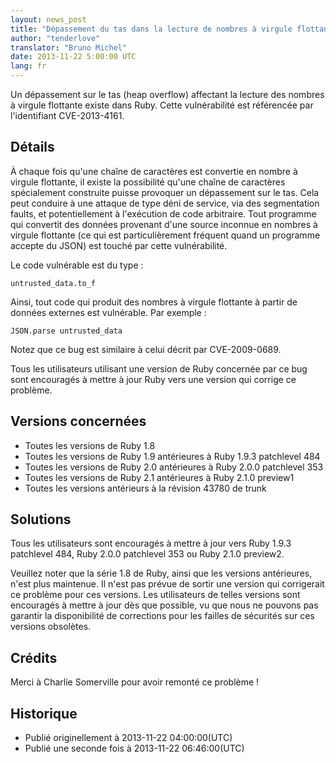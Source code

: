 ```yaml
---
layout: news_post
title: "Dépassement du tas dans la lecture de nombres à virgule flottante (CVE-2013-4164)"
author: "tenderlove"
translator: "Bruno Michel"
date: 2013-11-22 5:00:00 UTC
lang: fr
---
```


Un dépassement sur le tas (heap overflow) affectant la lecture des
nombres à virgule flottante existe dans Ruby. Cette vulnérabilité est
référencée par l'identifiant CVE-2013-4161.

## Détails

À chaque fois qu'une chaîne de caractères est convertie en nombre à virgule
flottante, il existe la possibilité qu'une chaîne de caractères spécialement
construite puisse provoquer un dépassement sur le tas. Cela peut conduire à
une attaque de type déni de service, via des segmentation faults, et
potentiellement à l'exécution de code arbitraire. Tout programme qui
convertit des données provenant d'une source inconnue en nombres à virgule
flottante (ce qui est particulièrement fréquent quand un programme accepte
du JSON) est touché par cette vulnérabilité.

Le code vulnérable est du type :

    untrusted_data.to_f

Ainsi, tout code qui produit des nombres à virgule flottante à partir de
données externes est vulnérable. Par exemple :

    JSON.parse untrusted_data

Notez que ce bug est similaire à celui décrit par CVE-2009-0689.

Tous les utilisateurs utilisant une version de Ruby concernée par ce bug sont
encouragés à mettre à jour Ruby vers une version qui corrige ce problème.

## Versions concernées

* Toutes les versions de Ruby 1.8
* Toutes les versions de Ruby 1.9 antérieures à Ruby 1.9.3 patchlevel 484
* Toutes les versions de Ruby 2.0 antérieures à Ruby 2.0.0 patchlevel 353
* Toutes les versions de Ruby 2.1 antérieures à Ruby 2.1.0 preview1
* Toutes les versions antérieurs à la révision 43780 de trunk

## Solutions

Tous les utilisateurs sont encouragés à mettre à jour vers Ruby 1.9.3
patchlevel 484, Ruby 2.0.0 patchlevel 353 ou Ruby 2.1.0 preview2.

Veuillez noter que la série 1.8 de Ruby, ainsi que les versions antérieures,
n'est plus maintenue. Il n'est pas prévue de sortir une version qui
corrigerait ce problème pour ces versions. Les utilisateurs de telles versions
sont encouragés à mettre à jour dès que possible, vu que nous ne pouvons pas
garantir la disponibilité de corrections pour les failles de sécurités sur ces
versions obsolètes.

## Crédits

Merci à Charlie Somerville pour avoir remonté ce problème !

## Historique

* Publié originellement à 2013-11-22 04:00:00(UTC)
* Publié une seconde fois à 2013-11-22 06:46:00(UTC)
